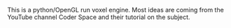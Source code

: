This is a python/OpenGL run voxel engine. Most ideas are coming from the YouTube channel Coder Space and their tutorial on the subject.
